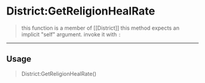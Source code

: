 # District:GetReligionHealRate
> this function is a member of [[District]]
> this method expects an implicit "self" argument. invoke it with `:`
-----
## Usage
> District:GetReligionHealRate()
